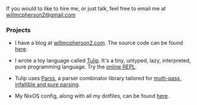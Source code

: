 If you would to like to hire me, or just talk, feel free to email me at [willmcpherson2@gmail.com](mailto:willmcpherson2@gmail.com)

### Projects

- I have a blog at [willmcpherson2.com](http://willmcpherson2.com). The source code can be found [here](https://github.com/willmcpherson2/willmcpherson2.com).

- I wrote a toy language called [Tulip](https://github.com/willmcpherson2/tulip). It's a tiny, untyped, lazy, interpreted, pure programming language. Try the [online REPL](http://willmcpherson2.com/tulip).

- Tulip uses [Parss](https://github.com/willmcpherson2/parss), a parser combinator library tailored for [multi-pass, infallible and pure parsing](https://github.com/willmcpherson2/tulip/commit/14a2ae8a5fcfc1a6ed8ddad5bc8e21c23a94ab20).

- My NixOS config, along with all my dotfiles, can be found [here](https://github.com/willmcpherson2/willos).
